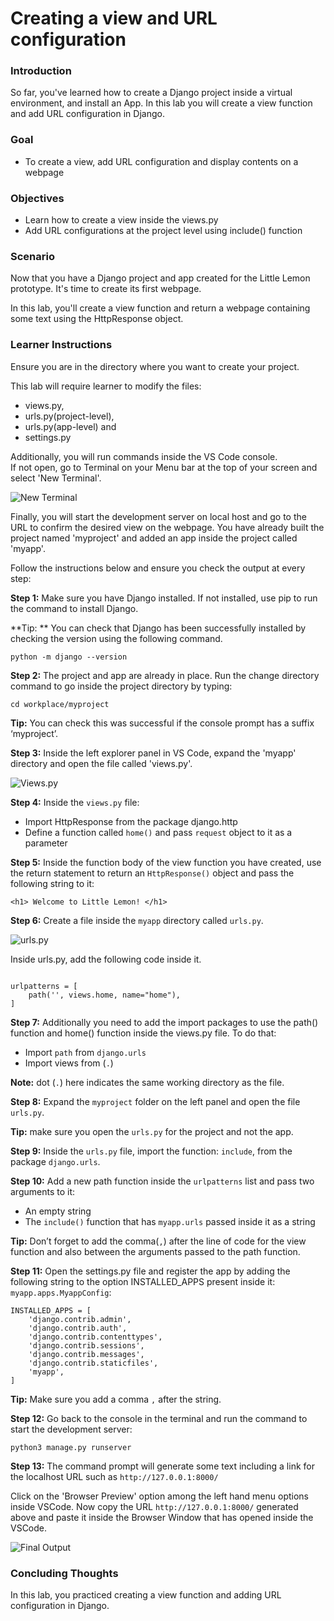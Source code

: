 # Creating a view and URL configuration

### Introduction

So far, you've learned how to create a Django project inside a virtual environment, and install an App.
In this lab you will create a view function and add URL configuration in Django.


### Goal
* To create a view, add URL configuration and display contents on a webpage

### Objectives
* Learn how to create a view inside the views.py
* Add URL configurations at the project level using include() function


### Scenario
Now that you have a Django project and app created for the Little Lemon prototype. It's time to create its first webpage. 

In this lab, you'll create a view function and return a webpage containing some text using the HttpResponse object. 

### Learner Instructions

Ensure you are in the directory where you want to create your project.

This lab will require learner to modify the files: 
* views.py, 
* urls.py(project-level), 
* urls.py(app-level) and 
* settings.py

Additionally, you will run commands inside the VS Code console.  
If not open, go to Terminal on your Menu bar at the top of your screen and select 'New Terminal'.  


![New Terminal](assets/new_terminal.png)


Finally, you will start the development server on local host and go to the URL to confirm the desired view on the webpage. 
You have already built the project named 'myproject' and added an app inside the project called 'myapp'.  
    
Follow the instructions below and ensure you check the output at every step:



**Step 1:** Make sure you have Django installed. If not installed, use pip to run the command to install Django.

**Tip: ** You can check that Django has been successfully installed by checking the version using the following command.

```python -m django --version```

**Step 2:**  The project and app are already in place. Run the change directory command to go inside the project directory by typing: 

```cd workplace/myproject```

**Tip:** You can check this was successful if the console prompt has a suffix  ‘myproject’.


**Step 3:** Inside the left explorer panel in VS Code, expand the 'myapp' directory and open  the file called 'views.py'.

![Views.py](assets/views.png)

**Step 4:** Inside the ```views.py``` file: 
* Import HttpResponse from the package django.http
* Define a function called ```home()``` and pass ```request``` object to it as a parameter
 

**Step 5:** Inside the function body of the view function you have created, use the return statement to return an ```HttpResponse()``` object and pass the following string to it:

``` <h1> Welcome to Little Lemon! </h1> ```

**Step 6:**  Create a file inside the ```myapp``` directory called ```urls.py```. 

![urls.py](assets/urls.png)

Inside urls.py, add the following code inside it.

```

urlpatterns = [ 
    path('', views.home, name="home"), 
] 

```
**Step 7:** Additionally you need to add the import packages to use the path() function and home() function inside the views.py file. To do that:

* Import ```path``` from ```django.urls```
* Import views from (```.```)

**Note:** dot (```.```) here indicates the same working directory as the file. 

**Step 8:** Expand the ```myproject``` folder on the left panel and open the file ```urls.py```.

**Tip:** make sure you open the ```urls.py``` for the project and not the app.

**Step 9:** Inside the ```urls.py``` file, import the function: ```include```, from the package ```django.urls```.

**Step 10:**  Add a new path function inside the ```urlpatterns``` list and pass two arguments to it:
* An empty string
* The ```include()``` function that has ```myapp.urls``` passed inside it as a string

**Tip:** Don’t forget to add the comma(```,```) after the line of code for the view function and also between the arguments passed to the path function.

**Step 11:**  Open the settings.py file and register the app by adding the following string to the option INSTALLED_APPS present inside it: ```myapp.apps.MyappConfig```:
```
INSTALLED_APPS = [ 
    'django.contrib.admin', 
    'django.contrib.auth', 
    'django.contrib.contenttypes', 
    'django.contrib.sessions', 
    'django.contrib.messages', 
    'django.contrib.staticfiles', 
    'myapp',
] 
```
**Tip:** Make sure you add a comma ```,``` after the string.

**Step 12:** Go back to the console in the terminal and run the command to start the development server:

```python3 manage.py runserver```


**Step 13:**  The command prompt will generate some text including a link for the localhost URL such as 
```http://127.0.0.1:8000/```

Click on the 'Browser Preview' option among the left hand menu options inside VSCode. Now copy the URL ```http://127.0.0.1:8000/``` generated above and paste it inside the Browser Window that has opened inside the VSCode.


![Final Output](assets/final.png)
 
### Concluding Thoughts
In this lab, you practiced creating a view function and adding URL configuration in Django. 
